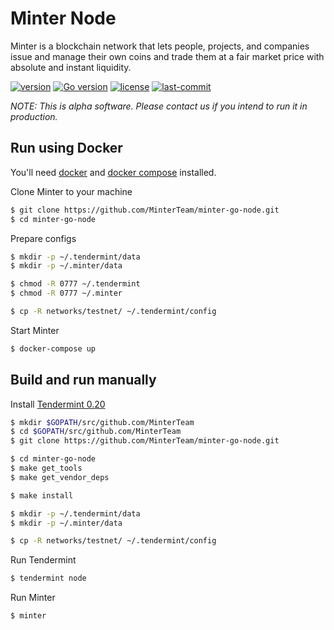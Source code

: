 # Minter Node

Minter is a blockchain network that lets people, projects, and companies issue and manage their own coins and trade them at a fair market price with absolute and instant liquidity.

[![version](https://img.shields.io/github/tag/MinterTeam/minter-go-node.svg)](https://github.com/MinterTeam/minter-go-node/releases/latest)
[![Go version](https://img.shields.io/badge/go-1.10-blue.svg)](https://github.com/moovweb/gvm)
[![license](https://img.shields.io/github/license/MinterTeam/minter-go-node.svg)](https://github.com/MinterTeam/minter-go-node/blob/master/LICENSE)
[![last-commit](https://img.shields.io/github/last-commit/MinterTeam/minter-go-node.svg)](https://github.com/MinterTeam/minter-go-node/commits/master)


_NOTE: This is alpha software. Please contact us if you intend to run it in production._

## Run using Docker

You'll need [docker](https://docker.com/) and [docker compose](https://docs.docker.com/compose/) installed.

Clone Minter to your machine
```bash
$ git clone https://github.com/MinterTeam/minter-go-node.git
$ cd minter-go-node
```

Prepare configs
```bash
$ mkdir -p ~/.tendermint/data
$ mkdir -p ~/.minter/data

$ chmod -R 0777 ~/.tendermint
$ chmod -R 0777 ~/.minter

$ cp -R networks/testnet/ ~/.tendermint/config
```

Start Minter
```bash
$ docker-compose up
```

## Build and run manually

Install [Tendermint 0.20](https://github.com/tendermint/tendermint/blob/master/docs/install.rst)

```bash
$ mkdir $GOPATH/src/github.com/MinterTeam
$ cd $GOPATH/src/github.com/MinterTeam
$ git clone https://github.com/MinterTeam/minter-go-node.git

$ cd minter-go-node
$ make get_tools
$ make get_vendor_deps

$ make install

$ mkdir -p ~/.tendermint/data
$ mkdir -p ~/.minter/data

$ cp -R networks/testnet/ ~/.tendermint/config
```

Run Tendermint
```bash
$ tendermint node
```

Run Minter

```bash
$ minter
```
